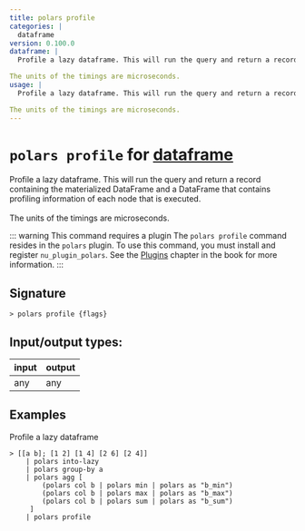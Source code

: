 ```yaml
---
title: polars profile
categories: |
  dataframe
version: 0.100.0
dataframe: |
  Profile a lazy dataframe. This will run the query and return a record containing the materialized DataFrame and a DataFrame that contains profiling information of each node that is executed.

The units of the timings are microseconds.
usage: |
  Profile a lazy dataframe. This will run the query and return a record containing the materialized DataFrame and a DataFrame that contains profiling information of each node that is executed.

The units of the timings are microseconds.
---
```

<!-- This file is automatically generated. Please edit the command in https://github.com/nushell/nushell instead. -->

# `polars profile` for [dataframe](/commands/categories/dataframe.md)

<div class='command-title'>Profile a lazy dataframe. This will run the query and return a record containing the materialized DataFrame and a DataFrame that contains profiling information of each node that is executed.<br><br>The units of the timings are microseconds.</div>

::: warning This command requires a plugin
The `polars profile` command resides in the `polars` plugin.
To use this command, you must install and register `nu_plugin_polars`.
See the [Plugins](/book/plugins.html) chapter in the book for more information.
:::


## Signature

```> polars profile {flags} ```


## Input/output types:

| input | output |
| ----- | ------ |
| any   | any    |

## Examples

Profile a lazy dataframe
```nu
> [[a b]; [1 2] [1 4] [2 6] [2 4]]
    | polars into-lazy
    | polars group-by a
    | polars agg [
        (polars col b | polars min | polars as "b_min")
        (polars col b | polars max | polars as "b_max")
        (polars col b | polars sum | polars as "b_sum")
     ]
    | polars profile


```
